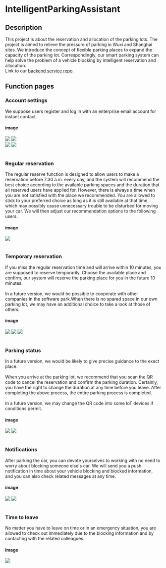 # IntelligentParkingAssistant
## Description
This project is about the reservation and allocation of the parking lots. The project is aimed to relieve the pressure of parking in Wuxi and Shanghai sites. We introduce the concept of flexible parking places to expand the capacity of the parking lot. Correspondingly, our smart parking system can help solve the problem of a vehicle blocking by intelligent reservation and allocation.<br>
Link to our [backend service repo](https://github.com/xiafanfan/SmartParkingBackend).
## Function pages
### Account settings
We suppose users register and log in with an enterprise email account for instant contact.
#### image
![](https://github.com/xiafanfan/SmartParking/raw/master/screenshot/login.png)
![](https://github.com/xiafanfan/SmartParking/raw/master/screenshot/signup.png)<br>
![](https://github.com/xiafanfan/SmartParking/raw/master/screenshot/resetpassword.png)
![](https://github.com/xiafanfan/SmartParking/raw/master/screenshot/account.png)<br><br>
### Regular reservation
The regular reserve function is designed to allow users to make a reservation before 7:30 a.m. every day, and the system will recommend the best choice according to the available parking spaces and the duration that all reserved users have applied for. However, there is always a time when you are not satisfied with the place we recommended. You are allowed to stick to your preferred choice as long as it is still available at that time, which may possibly cause unnecessary trouble to be disturbed for moving your car. We will then adjust our recommendation options to the following users.<br>
#### image
![](https://github.com/xiafanfan/SmartParking/raw/master/screenshot/regular.png)<br><br>
### Temporary reservation
If you miss the regular reservation time and will arrive within 10 minutes, you are supposed to reserve temporarily. Choose the available place and confirm, our system will reserve the parking place for you in the future 10 minutes. <br><br>
In a future version, we would be possible to cooperate with other companies in the software park.When there is no spared space in our own parking lot, we may have an additional choice to take a look at those of others.<br>
#### image
![](https://github.com/xiafanfan/SmartParking/raw/master/screenshot/reserve.png)
![](https://github.com/xiafanfan/SmartParking/raw/master/screenshot/reservation.png)
![](https://github.com/xiafanfan/SmartParking/raw/master/screenshot/fullreserve.png)<br><br>
### Parking status
In a future version, we would be likely to give precise guidance to the exact place.<br><br>
When you arrive at the parking lot, we recommend that you scan the QR code to cancel the reservation and confirm the parking duration. Certainly, you have the right to change the duration at any time before you leave. After completing the above process, the entire parking process is completed.<br><br>
In a future version, we may change the QR code into some IoT devices if conditions permit.<br>
#### image
![](https://github.com/xiafanfan/SmartParking/raw/master/screenshot/park.png)
![](https://github.com/xiafanfan/SmartParking/raw/master/screenshot/modify.png)<br><br>
### Notifications
After parking the car, you can devote yourselves to working with no need to worry about blocking someone else's car. We will send you a push notification in time about your vehicle blocking and blocked information, and you can also check related messages at any time. <br>
#### image
![](https://github.com/xiafanfan/SmartParking/raw/master/screenshot/sidebar.png)
![](https://github.com/xiafanfan/SmartParking/raw/master/screenshot/notification.png)<br><br>
### Time to leave
No matter you have to leave on time or in an emergency situation, you are allowed to check out immediately due to the blocking information and by contacting with the related colleagues.<br>
#### image
![](https://github.com/xiafanfan/SmartParking/raw/master/screenshot/leave.png)

